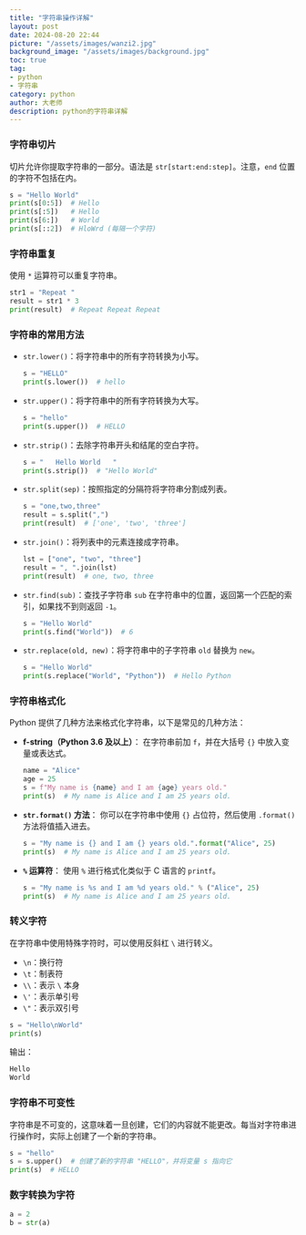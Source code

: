 ```yaml
---
title: "字符串操作详解"
layout: post
date: 2024-08-20 22:44
picture: "/assets/images/wanzi2.jpg"
background_image: "/assets/images/background.jpg"
toc: true
tag:
- python
- 字符串
category: python
author: 大老师
description: python的字符串详解
---
```


### 字符串切片

切片允许你提取字符串的一部分。语法是 `str[start:end:step]`。注意，`end` 位置的字符不包括在内。

```python
s = "Hello World"
print(s[0:5])  # Hello
print(s[:5])   # Hello
print(s[6:])   # World
print(s[::2])  # HloWrd (每隔一个字符)
```

### 字符串重复

使用 `*` 运算符可以重复字符串。

```python
str1 = "Repeat "
result = str1 * 3
print(result)  # Repeat Repeat Repeat 
```

### 字符串的常用方法

- `str.lower()`：将字符串中的所有字符转换为小写。

  ```python
  s = "HELLO"
  print(s.lower())  # hello
  ```

- `str.upper()`：将字符串中的所有字符转换为大写。

  ```python
  s = "hello"
  print(s.upper())  # HELLO
  ```

- `str.strip()`：去除字符串开头和结尾的空白字符。

  ```python
  s = "   Hello World   "
  print(s.strip())  # "Hello World"
  ```

- `str.split(sep)`：按照指定的分隔符将字符串分割成列表。

  ```python
  s = "one,two,three"
  result = s.split(",")
  print(result)  # ['one', 'two', 'three']
  ```

- `str.join()`：将列表中的元素连接成字符串。

  ```python
  lst = ["one", "two", "three"]
  result = ", ".join(lst)
  print(result)  # one, two, three
  ```

- `str.find(sub)`：查找子字符串 `sub` 在字符串中的位置，返回第一个匹配的索引，如果找不到则返回 `-1`。

  ```python
  s = "Hello World"
  print(s.find("World"))  # 6
  ```

- `str.replace(old, new)`：将字符串中的子字符串 `old` 替换为 `new`。

  ```python
  s = "Hello World"
  print(s.replace("World", "Python"))  # Hello Python
  ```

### 字符串格式化

Python 提供了几种方法来格式化字符串，以下是常见的几种方法：

- **f-string（Python 3.6 及以上）**： 在字符串前加 `f`，并在大括号 `{}` 中放入变量或表达式。

  ```python
  name = "Alice"
  age = 25
  s = f"My name is {name} and I am {age} years old."
  print(s)  # My name is Alice and I am 25 years old.
  ```

- **`str.format()` 方法**： 你可以在字符串中使用 `{}` 占位符，然后使用 `.format()` 方法将值插入进去。

  ```python
  s = "My name is {} and I am {} years old.".format("Alice", 25)
  print(s)  # My name is Alice and I am 25 years old.
  ```

- **`%` 运算符**： 使用 `%` 进行格式化类似于 C 语言的 `printf`。

  ```python
  s = "My name is %s and I am %d years old." % ("Alice", 25)
  print(s)  # My name is Alice and I am 25 years old.
  ```

### 转义字符

在字符串中使用特殊字符时，可以使用反斜杠 `\` 进行转义。

- `\n`：换行符
- `\t`：制表符
- `\\`：表示 `\` 本身
- `\'`：表示单引号
- `\"`：表示双引号

```python
s = "Hello\nWorld"
print(s)
```

输出：

```python
Hello
World
```

### 字符串不可变性

字符串是不可变的，这意味着一旦创建，它们的内容就不能更改。每当对字符串进行操作时，实际上创建了一个新的字符串。

```python
s = "hello"
s = s.upper()  # 创建了新的字符串 "HELLO"，并将变量 s 指向它
print(s)  # HELLO
```

### 数字转换为字符

~~~python
a = 2
b = str(a)
~~~

